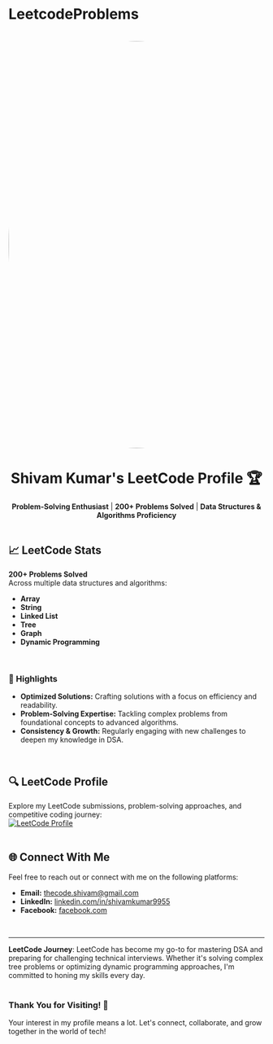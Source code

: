 # LeetcodeProblems
<div align="center">
  <br />
  <a href="https://leetcode.com/u/kr_shivam9955/" target="_blank">
    <img src="https://github.com/user-attachments/assets/bdde0e28-1f36-4293-8863-36c96e9b1c59" alt="LeetCode Profile Picture" style="width: 1000px; height: 800px; border-radius: 50%;" />
  </a>
  <br />

  # Shivam Kumar's LeetCode Profile 🏆

  **Problem-Solving Enthusiast** | **200+ Problems Solved** | **Data Structures & Algorithms Proficiency**  
  <br />

</div>

## 📈 LeetCode Stats

**200+ Problems Solved**  
Across multiple data structures and algorithms:  
- **Array**  
- **String**  
- **Linked List**  
- **Tree**  
- **Graph**  
- **Dynamic Programming**  
<br />

### 🚀 Highlights
- **Optimized Solutions:** Crafting solutions with a focus on efficiency and readability.  
- **Problem-Solving Expertise:** Tackling complex problems from foundational concepts to advanced algorithms.  
- **Consistency & Growth:** Regularly engaging with new challenges to deepen my knowledge in DSA.  
<br />

## 🔍 LeetCode Profile

Explore my LeetCode submissions, problem-solving approaches, and competitive coding journey:  
[![LeetCode Profile](https://img.shields.io/badge/LeetCode-Profile-orange)](https://leetcode.com/u/kr_shivam9955/)  
<br />

## 🌐 Connect With Me

Feel free to reach out or connect with me on the following platforms:  
- **Email:** [thecode.shivam@gmail.com](mailto:thecode.shivam@gmail.com)  
- **LinkedIn:** [linkedin.com/in/shivamkumar9955](https://www.linkedin.com/in/shivamkumar9955/)  
- **Facebook:** [facebook.com](https://www.facebook.com/)  
<br />

---

**LeetCode Journey**: LeetCode has become my go-to for mastering DSA and preparing for challenging technical interviews. Whether it's solving complex tree problems or optimizing dynamic programming approaches, I'm committed to honing my skills every day.  
<br />

### Thank You for Visiting! 🙏
Your interest in my profile means a lot. Let's connect, collaborate, and grow together in the world of tech!  


